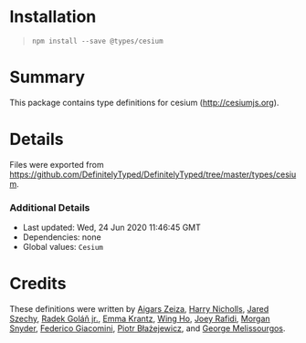 # Installation
> `npm install --save @types/cesium`

# Summary
This package contains type definitions for cesium (http://cesiumjs.org).

# Details
Files were exported from https://github.com/DefinitelyTyped/DefinitelyTyped/tree/master/types/cesium.

### Additional Details
 * Last updated: Wed, 24 Jun 2020 11:46:45 GMT
 * Dependencies: none
 * Global values: `Cesium`

# Credits
These definitions were written by [Aigars Zeiza](https://github.com/Zuzon), [Harry Nicholls](https://github.com/hnipps), [Jared Szechy](https://github.com/szechyjs), [Radek Goláň jr.](https://github.com/golyalpha), [Emma Krantz](https://github.com/KeyboardSounds), [Wing Ho](https://github.com/soyarsauce), [Joey Rafidi](https://github.com/jrafidi), [Morgan Snyder](https://github.com/morgansierrasnyder), [Federico Giacomini](https://github.com/crocsx), [Piotr Błażejewicz](https://github.com/peterblazejewicz), and [George Melissourgos](https://github.com/DrMerfy).
